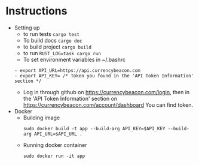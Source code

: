 # Instructions
- Setting up
  - to run tests `cargo test`
  - To build docs ```cargo doc```
  - to build project ```cargo build```
  - to run ```RUST_LOG=task cargo run```
  - To set environment variables in ~/.bashrc
  ```
  - export API_URL=https://api.currencybeacon.com 
  - export API_KEY= /* Token you found in the 'API Token Information' section */
  ```
  - Log in through github on https://currencybeacon.com/login, then in the 'API Token Information' section on https://currencybeacon.com/account/dashboard You can find token.
- Docker
	- Building image
	  ```
	  sudo docker build -t app --build-arg API_KEY=$API_KEY --build-arg API_URL=$API_URL .
	  ```
	- Running docker container
	  ```
	  sudo docker run -it app
	  ```

